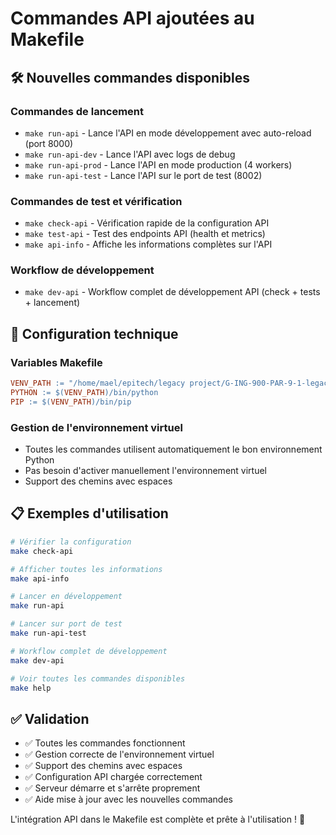 # Commandes API ajoutées au Makefile

## 🛠️ Nouvelles commandes disponibles

### Commandes de lancement
- `make run-api` - Lance l'API en mode développement avec auto-reload (port 8000)
- `make run-api-dev` - Lance l'API avec logs de debug
- `make run-api-prod` - Lance l'API en mode production (4 workers)
- `make run-api-test` - Lance l'API sur le port de test (8002)

### Commandes de test et vérification
- `make check-api` - Vérification rapide de la configuration API
- `make test-api` - Test des endpoints API (health et metrics)
- `make api-info` - Affiche les informations complètes sur l'API

### Workflow de développement
- `make dev-api` - Workflow complet de développement API (check + tests + lancement)

## 🔧 Configuration technique

### Variables Makefile
```makefile
VENV_PATH := "/home/mael/epitech/legacy project/G-ING-900-PAR-9-1-legacy-22/.venv"
PYTHON := $(VENV_PATH)/bin/python
PIP := $(VENV_PATH)/bin/pip
```

### Gestion de l'environnement virtuel
- Toutes les commandes utilisent automatiquement le bon environnement Python
- Pas besoin d'activer manuellement l'environnement virtuel
- Support des chemins avec espaces

## 📋 Exemples d'utilisation

```bash
# Vérifier la configuration
make check-api

# Afficher toutes les informations
make api-info

# Lancer en développement
make run-api

# Lancer sur port de test
make run-api-test

# Workflow complet de développement
make dev-api

# Voir toutes les commandes disponibles
make help
```

## ✅ Validation

- ✅ Toutes les commandes fonctionnent
- ✅ Gestion correcte de l'environnement virtuel
- ✅ Support des chemins avec espaces
- ✅ Configuration API chargée correctement
- ✅ Serveur démarre et s'arrête proprement
- ✅ Aide mise à jour avec les nouvelles commandes

L'intégration API dans le Makefile est complète et prête à l'utilisation ! 🚀